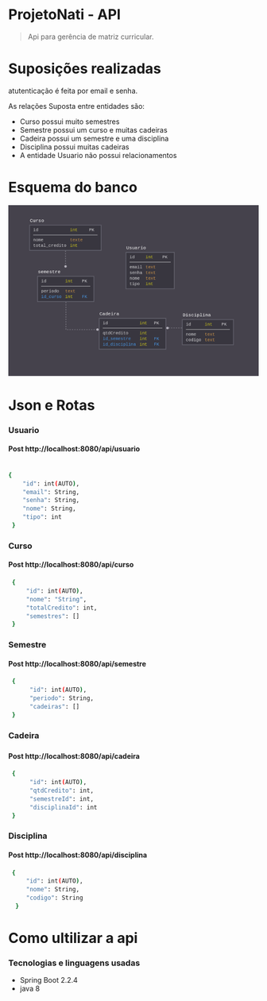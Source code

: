 # ProjetoNati - API
> Api para gerência de matriz curricular.

# Suposições realizadas
 atutenticação é feita por email e senha.
 
 As relações Suposta entre entidades são: 
    <ul>
    <li>Curso possui muito semestres</li>
    <li>Semestre possui um curso e muitas cadeiras</li>
    <li>Cadeira possui um semestre e uma disciplina</li>
    <li>Disciplina possui muitas cadeiras</li>
    <li>A entidade Usuario não possui relacionamentos</li>
    </ul>

# Esquema do banco

![](bd.png)

# Json e Rotas

<h3>Usuario</h3>

<h4>Post http://localhost:8080/api/usuario </h4>

```sh

{
    "id": int(AUTO),
    "email": String,
    "senha": String,
    "nome": String,
    "tipo": int
 }
```

<h3>Curso</h3>

<h4>Post http://localhost:8080/api/curso</h4>

```sh
 {
     "id": int(AUTO),
     "nome": "String",
     "totalCredito": int,
     "semestres": []
 }
```

<h3>Semestre</h3>

<h4>Post http://localhost:8080/api/semestre</h4>

```sh
 {
      "id": int(AUTO),
      "periodo": String,
      "cadeiras": []
 }
```

<h3>Cadeira<h3>         

<h4>Post http://localhost:8080/api/cadeira</h4>

```sh
 {
      "id": int(AUTO),
      "qtdCredito": int,
      "semestreId": int,
      "disciplinaId": int
 }
```

<h3>Disciplina</3h>

<h4>Post http://localhost:8080/api/disciplina</h4>

```sh
 {
     "id": int(AUTO),
     "nome": String,
     "codigo": String
  }
```

# Como ultilizar a api

<h3>Tecnologias e linguagens usadas</h3>
    <ul>
    <li>Spring Boot 2.2.4</li>
    <li>java 8</li>
    </ul>



